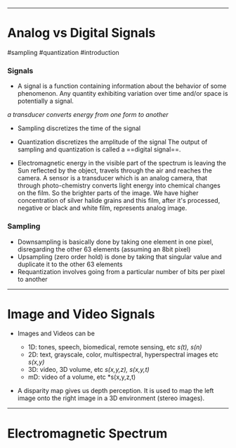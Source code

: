 
---
# Analog vs Digital Signals
#sampling #quantization #introduction 

### Signals
* A signal is a function containing information about the behavior of some phenomenon. Any quantity exhibiting variation over time and/or space is potentially a signal.

_a transducer converts energy from one form to another_
* Sampling discretizes the time of the signal
* Quantization discretizes the amplitude of the signal
The output of sampling and quantization is called a ==digital signal==.

* Electromagnetic energy in the visible part of the spectrum is leaving the Sun reflected by the object, travels through the air and reaches the camera. A sensor is a transducer which is an analog camera, that through photo-chemistry converts light energy into chemical changes on the film. So the brighter parts of the image. We have higher concentration of silver halide grains and this film, after it's processed, negative or black and white film, represents analog image. 

### Sampling
* Downsampling is basically done by taking one element in one pixel, disregarding the other 63 elements (assuming an 8bit pixel) 
* Upsampling (zero order hold) is done by taking that singular value and duplicate it to the other 63 elements
* Requantization involves going from a particular number of bits per pixel to another

---
# Image and Video Signals

* Images and Videos can be
	* 1D: tones, speech, biomedical, remote sensing, etc _s(t), s(n)_
	* 2D: text, grayscale, color, multispectral, hyperspectral images etc _s(x,y)_
	* 3D: video, 3D volume, etc _s(x,y,z), s(x,y,t)_
	* mD: video of a volume, etc *s(x,y,z,t)

* A disparity map gives us depth perception. It is used to map the left image onto the right image in a 3D environment (stereo images).

---
# Electromagnetic Spectrum

